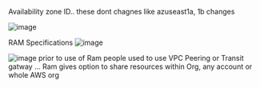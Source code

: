 Availability zone ID.. these dont chagnes like azuseast1a, 1b changes

![image](https://user-images.githubusercontent.com/24499265/131612789-93fb82f9-3b5d-4b57-ba4b-2cc3f037d7d7.png)

RAM Specifications
![image](https://user-images.githubusercontent.com/24499265/131612907-2ac23a33-2d19-438c-a7b4-7802bc70d638.png)


![image](https://user-images.githubusercontent.com/24499265/131612628-2201c4d3-c3bd-4f7e-bc45-4fe234cb2d1e.png)
prior to use of Ram people used to use VPC Peering or Transit gatway ... Ram gives option to share resources within Org, 
any account or whole AWS org
